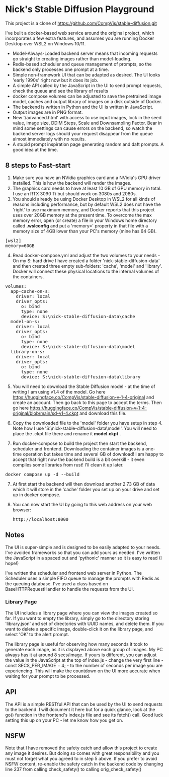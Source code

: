 # Nick's Stable Diffusion Playground

This project is a clone of https://github.com/CompVis/stable-diffusion.git
 
I've built a docker-based web service around the original project, which incorporates a few extra features, and assumes you are running Docker Desktop over WSL2 on Windows 10/11.

* Model-Always-Loaded backend server means that incoming requests go straight to creating images rather than model-loading.
* Redis-based scheduler and queue management of prompts, so the backend only processes one prompt at a time.
* Simple non-framework UI that can be adapted as desired. The UI looks 'early 1990s' right now but it does its job.
* A simple API called by the JavaScript in the UI to send prompt requests, check the queue and see the library of results
* docker compose volumes can be adjusted to save the pretrained image model, caches and output library of images on a disk outside of Docker.
* The backend is written in Python and the UI is written in JavaScript.
* Output images are in PNG format.
* New '/advanced.html' with access to use input images, lock in the seed value, image size, DDIM Steps, Scale and Downsampling Factor. Bear in mind some settings can cause errors on the backend, so watch the backend server logs should your request disappear from the queue almost immediately with no results.
* A stupid prompt inspiration page generating random and daft prompts. A good idea at the time.

## 8 steps to Fast-start
1. Make sure you have an NVidia graphics card and a NVidia's GPU driver installed. This is how the backend will render the images.
2. The graphics card needs to have at least 10 GB of GPU memory in total. I use an RTX 3090 Ti but should work on 3080s and 2080s.
3. You should already be using Docker Desktop in WSL2 for all kinds of reasons including performance, 
but by default WSL2 does not have the 'right' to use maximum memory, and Docker reports that this project uses over 20GB memory at the present time. To overcome the max memory error, open (or create)
a file in your Windows home directory called <b>.wslconfig</b> and put a 'memory=' property in that file with a memory size of 4GB lower than your PC's memory (mine has 64 GB).
<pre>
[wsl2]
memory=60GB 
</pre>
4. Read docker-compose.yml and adjust the two volumes to your needs - On my S: hard drive I have created a folder 'nick-stable-diffusion-data' and then created three empty sub-folders: 'cache', 'model' and 'library'.
Docker will connect these physical locations to the internal volumes of the containers. 
<pre>
volumes:
  app-cache-on-s:
    driver: local
    driver_opts:
      o: bind
      type: none
      device: S:\nick-stable-diffusion-data\cache
  model-on-s:
    driver: local
    driver_opts:
      o: bind
      type: none
      device: S:\nick-stable-diffusion-data\model
  library-on-s:
    driver: local
    driver_opts:
      o: bind
      type: none
      device: S:\nick-stable-diffusion-data\library
</pre>


5. You will need to download the Stable Diffusion model - at the time of writing I am using v1.4 of the model. 
Go here https://huggingface.co/CompVis/stable-diffusion-v-1-4-original and create an account. Then go back to this page to accept the terms.
Then go here https://huggingface.co/CompVis/stable-diffusion-v-1-4-original/blob/main/sd-v1-4.ckpt 
and download this file. 
6. Copy the downloaded file to the 'model' folder you have setup in step 4. Note how I use 'S:\nick-stable-diffusion-data\model'.
You will need to place the .ckpt file there and rename it <b>model.ckpt</b> .

6. Run docker-compose to build the project then start the backend, scheduler and frontend. Downloading the container images is a one-time operation but takes time and several GB of download!
I am happy to accept that right now the backend build is a bit overkill - it even compiles some libraries from rust! I'll clean it up later.
<pre>
docker compose up -d --build 
</pre>
7. At first start the backend will then download another 2.73 GB of data which it will store in the 'cache' folder you set up on your drive and set up in docker compose.

10. You can now start the UI by going to this web address on your web browser: <pre>http://localhost:8000</pre>


## Notes
The UI is super-simple and is designed to be easily adapted to your needs. I've avoided frameworks so that you can add yours as needed. I've written the JavaScript in a spaced out and 'pythonic' manner so it is easy to read (I hope!)

I've written the scheduler and frontend web server in Python. The Scheduler uses a simple FIFO queue to manage the prompts with Redis as the queuing database. I've used a class based on BaseHTTPRequestHandler to handle the requests from the UI.


### Library Page
The UI includes a library page where you can view the images created so far. If you want to empty the library, simply go to the directory storing 'library.json' and set of directories with UUID names, and delete them.
If you want to delete a specific image, double-click it on the library page, and select 'OK' to the alert prompt.

The library page is useful for observing how many seconds it took to generate each image, as it is displayed above each group of images. My PC always has it at around 8 secs/image. If yours is different, 
you can adjust the value in the JavaScript at the top of index.js - change the very first line - const SECS_PER_IMAGE = 4; - to the number of seconds per image you are experiencing.
This will make the countdown on the UI more accurate when waiting for your prompt to be processed.

## API
The API is a simple RESTful API that can be used by the UI to send requests to the backend.
I will document it here but for a quick glance, look at the go() function in the frontend's index.js file and see its fetch() call.
Good luck setting this up on your PC - let me know how you get on.

## NSFW
Note that I have removed the safety catch and allow this project to create any image it desires. But doing so comes with great responsibility and you must
not forget what you agreed to in step 5 above.
If you prefer to avoid NSFW content, re-enable the safety catch in the backend code by changing line 237 from calling check_safety() to calling orig_check_safety()
